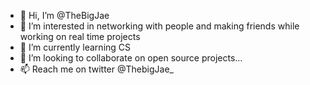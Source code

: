- 👋 Hi, I’m @TheBigJae     
- 👀 I’m interested in networking with people and making friends while working on real time projects 
- 🌱 I’m currently learning CS
- 💞️ I’m looking to collaborate on open source projects...
- 📫 Reach me on twitter @ThebigJae_

<!---
TheBigJae/TheBigJae is a ✨ special ✨ repository because its `README.md` (this file) appears on your GitHub profile.
You can click the Preview link to take a look at your changes.
--->

